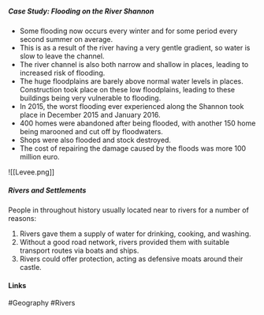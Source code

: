 ##### Case Study: Flooding on the River Shannon
- Some flooding now occurs every winter and for some period every second summer on average. 
- This is as a result of the river having a very gentle gradient, so water is slow to leave the channel.
- The river channel is also both narrow and shallow in places, leading to increased risk of flooding.
- The huge floodplains are barely above normal water levels in places. Construction took place on these low floodplains, leading to these buildings being very vulnerable to flooding. 
- In 2015, the worst flooding ever experienced along the Shannon took place in December 2015 and January 2016.
- 400 homes were abandoned after being flooded, with another 150 home being marooned and cut off by floodwaters.
- Shops were also flooded and stock destroyed.
- The cost of repairing the damage caused by the floods was more 100 million euro.

![[Levee.png]]

##### Rivers and Settlements
People in throughout history usually located near to rivers for a number of reasons:
1.	Rivers gave them a supply of water for drinking, cooking, and washing.
2.	Without a good road network, rivers provided them with suitable transport routes via boats and ships.
3.	Rivers could offer protection, acting as defensive moats around their castle.

#### Links
#Geography #Rivers 